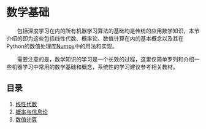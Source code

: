 # 数学基础

&emsp;&emsp;包括深度学习在内的所有机器学习算法的基础均是传统的应用数学知识，本节介绍的即为这些包括线性代数、概率论、数值计算在内的基本概念以及其在Python的数值处理库[Numpy](http://www.numpy.org)中的用法和实现。

&emsp;&emsp;需要注意的是，数学知识的学习是一个长效的过程，这里仅简单罗列和介绍一些机器学习中常用的数学基础和概念，系统性的学习建议参考相关教材。

## 目录

1. [线性代数](线性代数.md)
1. [概率与信息论](概率与信息论.md)
1. [数值计算](数值计算.md)
